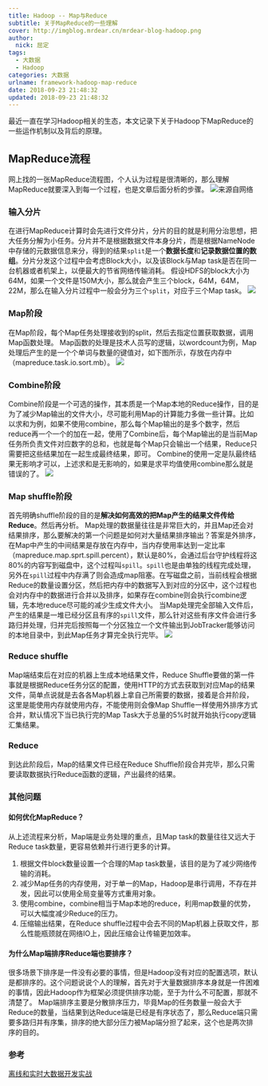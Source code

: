 ```yaml
---
title: Hadoop -- Map与Reduce
subtitle: 关于MapReduce的一些理解
cover: http://imgblog.mrdear.cn/mrdear-blog-hadoop.png
author: 
  nick: 屈定
tags:
  - 大数据
  - Hadoop
categories: 大数据
urlname: framework-hadoop-map-reduce
date: 2018-09-23 21:48:32
updated: 2018-09-23 21:48:32
---
```

最近一直在学习Hadoop相关的生态，本文记录下关于Hadoop下MapReduce的一些运作机制以及背后的原理。

## MapReduce流程
网上找的一张MapReduce流程图，个人认为过程是很清晰的，那么理解MapReduce就要深入到每一个过程，也是文章后面分析的步骤。
![来源自网络](http://imgblog.mrdear.cn/1537748759.png?imageMogr2/thumbnail/!100p)

### 输入分片
在进行MapReduce计算时会先进行文件分片，分片的目的就是利用分治思想，把大任务分解为小任务。分片并不是根据数据文件本身分片，而是根据NameNode中存储的元数据信息来分，得到的结果`split`是一个**数据长度**和**记录数据位置的数组**。分片分发这个过程中会考虑Block大小，以及该Block与Map task是否在同一台机器或者机架上，以便最大的节省网络传输消耗。
假设HDFS的block大小为64M，如果一个文件是150M大小，那么就会产生三个block，64M，64M，22M，那么在输入分片过程中一般会分为三个`split`，对应于三个Map task。
![](http://imgblog.mrdear.cn/1539699187.png?imageMogr2/thumbnail/!100p)


### Map阶段
在Map阶段，每个Map任务处理接收到的split，然后去指定位置获取数据，调用Map函数处理。
Map函数的处理是技术人员写的逻辑，以wordcount为例，Map处理后产生的是一个个单词与数量的键值对，如下图所示，存放在内存中（mapreduce.task.io.sort.mb）。
![](http://imgblog.mrdear.cn/1539699436.png?imageMogr2/thumbnail/!100p)

### Combine阶段
Combine阶段是一个可选的操作，其本质是一个Map本地的Reduce操作，目的是为了减少Map输出的文件大小，尽可能利用Map的计算能力多做一些计算。比如以求和为例，如果不使用combine，那么每个Map输出的是多个数字，然后reduce再一个一个的加在一起，使用了Combine后，每个Map输出的是当前Map任务所负责文件对应数字的总和，也就是每个Map只会输出一个结果，Reduce只需要把这些结果加在一起生成最终结果，即可。
Combine的使用一定是队最终结果无影响才可以，上述求和是无影响的，如果是求平均值使用combine那么就是错误的了。
![](http://imgblog.mrdear.cn/1539699879.png?imageMogr2/thumbnail/!100p)

### Map shuffle阶段
首先明确shuffle阶段的目的是**解决如何高效的把Map产生的结果文件传给Reduce**。然后再分析。
Map处理的数据量往往是非常巨大的，并且Map还会对结果排序，那么要解决的第一个问题是如何对大量结果排序输出？答案是外排序，
在Map中产生的中间结果是存放在内存中，当内存使用率达到一定比率（mapreduce.map.sprt.spill.percent），默认是80%，会通过后台守护线程将这80%的内容写到磁盘中，这个过程叫`spill`。`spill`也是由单独的线程完成处理，另外在`spill`过程中内存满了则会造成map阻塞。在写磁盘之前，当前线程会根据Reduce的数量设置分区，然后把内存中的数据写入到对应的分区中，这个过程也会对内存中的数据进行合并以及排序，如果存在combine则会执行combine逻辑，先本地reduce尽可能的减少生成文件大小。
当Map处理完全部输入文件后，产生的结果是一堆已经分区且有序的`spill`文件，那么针对这些有序文件会进行多路归并处理，归并完后按照每一个分区独立一个文件输出到JobTracker能够访问的本地目录中，到此Map任务才算完全执行完毕。
![](http://imgblog.mrdear.cn/1539701466.png?imageMogr2/thumbnail/!100p)


### Reduce shuffle
Map端结束后在对应的机器上生成本地结果文件，Reduce Shuffle要做的第一件事就是根据Reduce任务分区的配置，使用HTTP的方式去获取到对应Map的结果文件，简单点说就是去各各Map机器上拿自己所需要的数据，接着是合并阶段，这里是能使用内存就使用内存，不能使用则会像Map Shuffle一样使用外排序方式合并，默认情况下当已执行完的Map Task大于总量的5%时就开始执行copy逻辑汇集结果。

### Reduce
到达此阶段后，Map的结果文件已经在Reduce Shuffle阶段合并完毕，那么只需要读取数据执行Reduce函数的逻辑，产出最终的结果。

### 其他问题

#### 如何优化MapReduce？
从上述流程来分析，Map端是业务处理的重点，且Map task的数量往往又远大于Reduce task数量，更容易依赖并行进行更多的计算。
1. 根据文件block数量设置一个合理的Map task数量，该目的是为了减少网络传输的消耗。
2. 减少Map任务的内存使用，对于单一的Map，Hadoop是串行调用，不存在并发，因此可以使用全局变量等方式重用对象。
3. 使用combine，combine相当于Map本地的reduce，利用map数量的优势，可以大幅度减少Reduce的压力。
4. 压缩输出结果，在Reduce shuffle过程中会去不同的Map机器上获取文件，那么性能瓶颈就在网络IO上，因此压缩会让传输更加效率。


#### 为什么Map端排序Reduce端也要排序？
很多场景下排序是一件没有必要的事情，但是Hadoop没有对应的配置选项，默认是都排序的。这个问题说说个人的理解，首先对于大量数据排序本身就是一件困难的事情，因此Hadoop作为框架必须提供排序功能，至于为什么不可配置，那就不清楚了。
Map端排序主要是分散排序压力，毕竟Map的任务数量一般会大于Reduce的数量，当结果到达Reduce端是已经是有序状态了，那么Reduce端只需要多路归并有序集，排序的绝大部分压力被Map端分担了起来，这个也是两次排序的目的。


### 参考
[离线和实时大数据开发实战](https://item.jd.com/12359008.html)